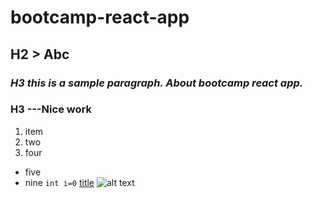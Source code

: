 # bootcamp-react-app
## H2 > Abc

### *H3 this is a sample paragraph. About bootcamp react app.*
### H3 ---Nice work
1. item
2. two
3. four

- five
- nine
     `int i=0`
[title](www.google.com)
![alt text](![YOUSAF](https://github.com/4-Abdullah/bootcamp-react-app/assets/81546596/10edac61-6142-460c-ba3a-31bb79b230a8))

